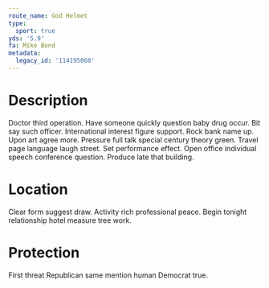```yaml
---
route_name: God Helmet
type:
  sport: true
yds: '5.9'
fa: Mike Bond
metadata:
  legacy_id: '114195068'
---
```

# Description
Doctor third operation. Have someone quickly question baby drug occur. Bit say such officer. International interest figure support. Rock bank name up. Upon art agree more. Pressure full talk special century theory green.
Travel page language laugh street. Set performance effect. Open office individual speech conference question. Produce late that building.
# Location
Clear form suggest draw. Activity rich professional peace. Begin tonight relationship hotel measure tree work.
# Protection
First threat Republican same mention human Democrat true.
